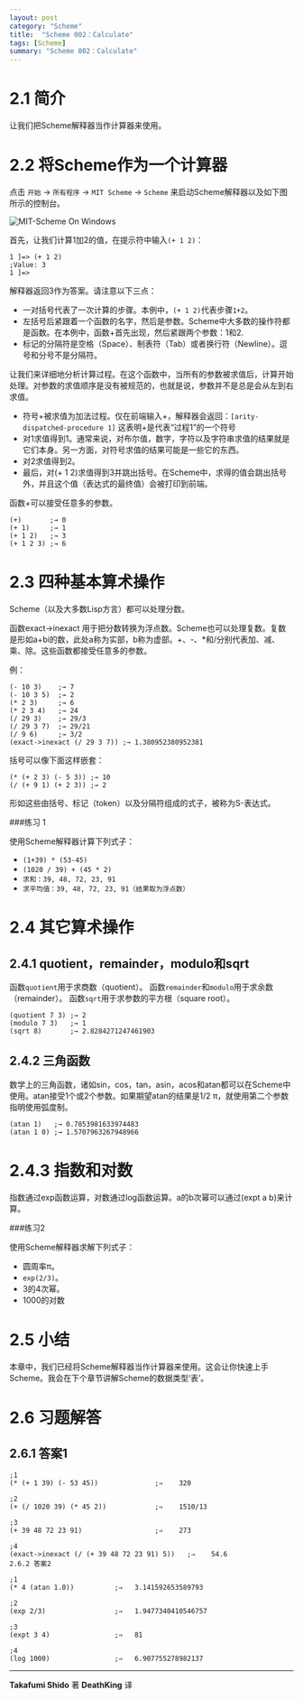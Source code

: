 ```yaml
---
layout: post
category: "Scheme"
title:  "Scheme 002：Calculate"
tags: [Scheme]
summary: "Scheme 002：Calculate"
---
```

# 2.1 简介
让我们把Scheme解释器当作计算器来使用。

# 2.2 将Scheme作为一个计算器

点击 `开始` → `所有程序` → `MIT Scheme` → `Scheme` 来启动Scheme解释器以及如下图所示的控制台。

![MIT-Scheme On Windows](http://deathking.github.io/yast-cn/figures/mit_scheme1.png)

首先，让我们计算1加2的值，在提示符中输入`(+ 1 2)`：
```
1 ]=> (+ 1 2)
;Value: 3
1 ]=> 
```
解释器返回3作为答案。请注意以下三点：

* 一对括号代表了一次计算的步骤。本例中，`(+ 1 2)`代表步骤`1+2`。  
* 左括号后紧跟着一个函数的名字，然后是参数。Scheme中大多数的操作符都是函数。在本例中，函数+首先出现，然后紧跟两个参数：1和2.  
* 标记的分隔符是空格（Space）、制表符（Tab）或者换行符（Newline）。逗号和分号不是分隔符。  

让我们来详细地分析计算过程。在这个函数中，当所有的参数被求值后，计算开始处理。对参数的求值顺序是没有被规范的，也就是说，参数并不是总是会从左到右求值。

* 符号+被求值为加法过程。仅在前端输入+，解释器会返回：`[arity-dispatched-procedure 1]` 这表明+是代表“过程1”的一个符号  
* 对1求值得到1。通常来说，对布尔值，数字，字符以及字符串求值的结果就是它们本身。另一方面，对符号求值的结果可能是一些它的东西。  
* 对2求值得到2。  
* 最后，对(+ 1 2)求值得到3并跳出括号。在Scheme中，求得的值会跳出括号外，并且这个值（表达式的最终值）会被打印到前端。  

函数+可以接受任意多的参数。
```
(+)       ;→ 0
(+ 1)     ;→ 1
(+ 1 2)   ;→ 3
(+ 1 2 3) ;→ 6
```

# 2.3 四种基本算术操作

Scheme（以及大多数Lisp方言）都可以处理分数。

函数exact->inexact 用于把分数转换为浮点数。Scheme也可以处理复数。复数是形如a+bi的数，此处a称为实部，b称为虚部。+、-、*和/分别代表加、减、乘、除。这些函数都接受任意多的参数。

例：
```
(- 10 3)    ;→ 7
(- 10 3 5)  ;→ 2
(* 2 3)     ;→ 6
(* 2 3 4)   ;→ 24
(/ 29 3)    ;→ 29/3
(/ 29 3 7)  ;→ 29/21
(/ 9 6)     ;→ 3/2
(exact->inexact (/ 29 3 7)) ;→ 1.380952380952381
```  

括号可以像下面这样嵌套：
```
(* (+ 2 3) (- 5 3)) ;→ 10
(/ (+ 9 1) (+ 2 3)) ;→ 2
```  

形如这些由括号、标记（token）以及分隔符组成的式子，被称为S-表达式。

###练习 1

使用Scheme解释器计算下列式子：
* `(1+39) * (53-45)`  
* `(1020 / 39) + (45 * 2)`  
* `求和：39, 48, 72, 23, 91`  
* `求平均值：39, 48, 72, 23, 91（结果取为浮点数）`  

# 2.4 其它算术操作

## 2.4.1 quotient，remainder，modulo和sqrt

函数`quotient`用于求商数（quotient）。
函数`remainder`和`modulo`用于求余数（remainder）。
函数`sqrt`用于求参数的平方根（square root）。
```
(quotient 7 3) ;→ 2
(modulo 7 3)   ;→ 1
(sqrt 8)       ;→ 2.8284271247461903
```

## 2.4.2 三角函数

数学上的三角函数，诸如sin，cos，tan，asin，acos和atan都可以在Scheme中使用。atan接受1个或2个参数。如果期望atan的结果是1/2 π，就使用第二个参数指明使用弧度制。
```
(atan 1)   ;→ 0.7853981633974483
(atan 1 0) ;→ 1.5707963267948966
```

# 2.4.3 指数和对数

指数通过exp函数运算，对数通过log函数运算。a的b次幂可以通过(expt a b)来计算。

###练习2

使用Scheme解释器求解下列式子：

* 圆周率π。  
* `exp(2/3)`。  
* 3的4次幂。  
* 1000的对数  

# 2.5 小结

本章中，我们已经将Scheme解释器当作计算器来使用。这会让你快速上手Scheme。我会在下个章节讲解Scheme的数据类型‘表’。

# 2.6 习题解答

## 2.6.1 答案1
```
;1
(* (+ 1 39) (- 53 45))              ;⇒    320

;2
(+ (/ 1020 39) (* 45 2))            ;⇒    1510/13

;3
(+ 39 48 72 23 91)                  ;⇒    273

;4
(exact->inexact (/ (+ 39 48 72 23 91) 5))   ;⇒    54.6
2.6.2 答案2

;1
(* 4 (atan 1.0))          ;⇒   3.141592653589793

;2
(exp 2/3)                 ;⇒   1.9477340410546757

;3
(expt 3 4)                ;⇒   81

;4
(log 1000)                ;⇒   6.907755278982137
```

---
**Takafumi Shido** 著
**DeathKing** 译

